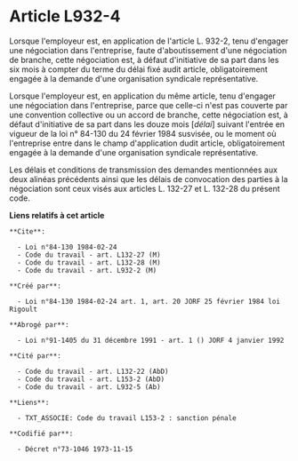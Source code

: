 # Article L932-4

Lorsque l'employeur est, en application de l'article L. 932-2, tenu d'engager une négociation dans l'entreprise, faute
d'aboutissement d'une négociation de branche, cette négociation est, à défaut d'initiative de sa part dans les six mois à
compter du terme du délai fixé audit article, obligatoirement engagée à la demande d'une organisation syndicale
représentative.

Lorsque l'employeur est, en application du même article, tenu d'engager une négociation dans l'entreprise, parce que celle-ci
n'est pas couverte par une convention collective ou un accord de branche, cette négociation est, à défaut d'initiative de sa
part dans les douze mois [*délai*] suivant l'entrée en vigueur de la loi n° 84-130 du 24 février 1984 susvisée, ou le moment
où l'entreprise entre dans le champ d'application dudit article, obligatoirement engagée à la demande d'une organisation
syndicale représentative.

Les délais et conditions de transmission des demandes mentionnées aux deux alinéas précédents ainsi que les délais de
convocation des parties à la négociation sont ceux visés aux articles L. 132-27 et L. 132-28 du présent code.

**Liens relatifs à cet article**

	**Cite**:

	  - Loi n°84-130 1984-02-24
	  - Code du travail - art. L132-27 (M)
	  - Code du travail - art. L132-28 (M)
	  - Code du travail - art. L932-2 (M)

	**Créé par**:

	  - Loi n°84-130 1984-02-24 art. 1, art. 20 JORF 25 février 1984 loi Rigoult

	**Abrogé par**:

	  - Loi n°91-1405 du 31 décembre 1991 - art. 1 () JORF 4 janvier 1992

	**Cité par**:

	  - Code du travail - art. L132-22 (AbD)
	  - Code du travail - art. L153-2 (AbD)
	  - Code du travail - art. L932-5 (Ab)

	**Liens**:

	  - TXT_ASSOCIE: Code du travail L153-2 : sanction pénale

	**Codifié par**:

	  - Décret n°73-1046 1973-11-15
